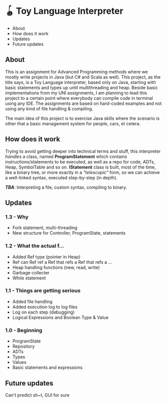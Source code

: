 # 🪀 Toy Language Interpreter

* About
* How does it work
* Updates
* Future updates

## About

This is an assignment for Advanced Programming methods where we mostly write projects in Java (but C# and Scala as well). This project, as the title says, is a Toy Language interpreter, based only on Java, starting with basic statements and types up until multithreading and heap. Beside basic implementations from my UNI assignments, I am planning to lead this project to a certain point where everybody can compile code in terminal using any IDE. The assignments are based on hard-coded examples and not using any kind of file handling & compiling.

The main idea of this project is to exercise Java skills where the scenario is other that a basic management system for people, cars, et cetera.

## How does it work

Trying to avoid getting deeper into technical terms and stuff, this interpreter _handles_ a class, named **ProgramStatement** which contains instructions/statements to be executed, as well as a repo for code, ADTs, Heap, SymbolTable and so on. **IStatement** class is built, most of the time, like a binary tree, or more exactly in a _"telescopic"_ form, so we can achieve a well-linked syntax, executed step-by-step (in depth).

**_TBA_**: Interpreting a file, custom syntax, compiling to binary.

## Updates

### 1.3 - Why
* Fork statement, multi-threading
* New structure for Controller, ProgramState, statements

### 1.2 - What the actual f...
* Added Ref type (pointer in Heap)
* Ref can Ref ref a Ref that refs a Ref that refs a ...
* Heap handling functions (new, read, write)
* Garbage collecter
* While statement

### 1.1 - Things are getting serious
* Added file handling
* Added execution log to log files
* Log on each step (debugging)
* Logical Expressions and Boolean Type & Value

### 1.0 - Beginning
* ProgramState
* Repository
* ADTs
* Types
* Values
* Basic statements and expressions

## Future updates

Can't predict sh~t, GUI for sure
